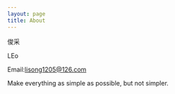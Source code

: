 ```yaml
---
layout: page
title: About
---
```


俊采

LEo

Email:lisong1205@126.com

Make everything as simple as possible, but not simpler.